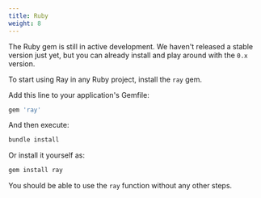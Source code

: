 ```yaml
---
title: Ruby
weight: 8
---
```


The Ruby gem is still in active development. We haven't released a stable version just yet, but you can already install and play around with the `0.x` version.

To start using Ray in any Ruby project, install the `ray` gem.

Add this line to your application's Gemfile:

```ruby
gem 'ray'
```

And then execute:

```bash
bundle install
```

Or install it yourself as:

```bash
gem install ray
```

You should be able to use the `ray` function without any other steps.
